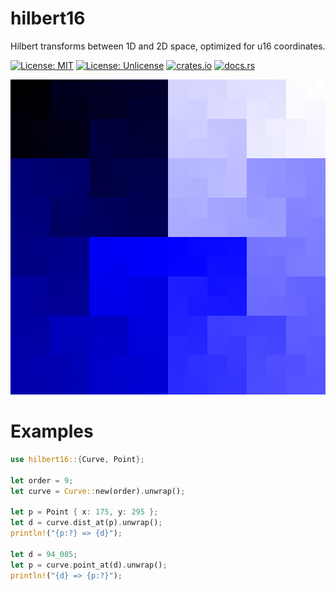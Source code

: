 # hilbert16

Hilbert transforms between 1D and 2D space, optimized for u16 coordinates.

[![License: MIT](https://img.shields.io/badge/License-MIT-yellow.svg)](https://github.com/ryanavella/hilbert16/blob/master/LICENSE-MIT) [![License: Unlicense](https://img.shields.io/badge/license-Unlicense-blue.svg)](https://github.com/ryanavella/hilbert16/blob/master/UNLICENSE) [![crates.io](https://img.shields.io/crates/v/hilbert16.svg?colorB=319e8c)](https://crates.io/crates/hilbert16) [![docs.rs](https://img.shields.io/badge/docs.rs-hilbert16-yellowgreen)](https://docs.rs/hilbert16)

![Hilbert](examples/hilbert.png)

# Examples

```rust
use hilbert16::{Curve, Point};

let order = 9;
let curve = Curve::new(order).unwrap();

let p = Point { x: 175, y: 295 };
let d = curve.dist_at(p).unwrap();
println!("{p:?} => {d}");

let d = 94_085;
let p = curve.point_at(d).unwrap();
println!("{d} => {p:?}");
```
